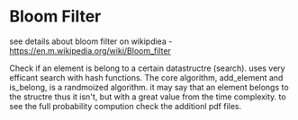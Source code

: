 # Bloom Filter

see details about bloom filter on wikipdiea - https://en.m.wikipedia.org/wiki/Bloom_filter

Check if an element is belong to a certain datastructre (search).
uses very efficant search with hash functions.
The core algorithm, add_element and is_belong, is a randmoized algorithm.
it may say that an element belongs to the structre thus it isn't, 
but with a great value from the time complexity.
to see the full probability compution check the additionl pdf files.
